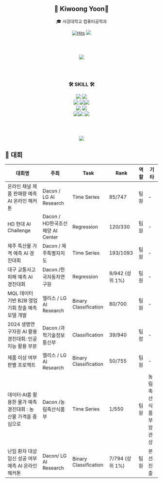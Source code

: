 <div align="center">
  
  ## 👋 Kiwoong Yoon👋
  
  🎓 서강대학교 컴퓨터공학과
  
  [![Hits](https://hits.seeyoufarm.com/api/count/incr/badge.svg?url=https%3A%2F%2Fgithub.com%2Fjeongum&count_bg=%2379C83D&title_bg=%23555555&icon=&icon_color=%23E7E7E7&title=hits&edge_flat=false)](https://github.com/kiwoongyoon) <a href="https://kiwoong19.tistory.com"><img src="https://img.shields.io/badge/-TechBlog-20C997?style=flat-square&logo=Velog&logoColor=white&"/></a>
  
  <br><br>
  
  <img src="http://mazassumnida.wtf/api/v2/generate_badge?boj=vodhkdqufgml"/>
  
  <br><br>
  
  ### 🛠 SKILL 🛠
  <img src="https://img.shields.io/badge/-Python-007396?style=flat-square&logo=python&logoColor=white"> <img src="https://img.shields.io/badge/-PyTorch-6DB33F?style=flat-square&logo=PyTorch&logoColor=white"/><br>
  <img src="https://img.shields.io/badge/-Flask-000000?style=flat-square&logo=Flask"/> <img src="https://img.shields.io/badge/TensorFlow-FF6F00?style=flat-square&logo=TensorFlow&logoColor=white"/><img src="https://img.shields.io/badge/-FastAPI-000000?style=flat-square&logo=FastAPI"/><br>
  <img src="https://img.shields.io/badge/PHP-777BB4?style=flat-square&logo=PHP&logoColor=white"/> <img src="https://img.shields.io/badge/-React-61DAFB?style=flat-square&logo=React&logoColor=white"/><br>
  <img src="https://img.shields.io/badge/MySQL-4479A1?style=flat-square&logo=MySQL&logoColor=white"/><img src="https://img.shields.io/badge/Ubuntu-E95420?style=flat-square&logo=Ubuntu&logoColor=white"/> <img src="https://img.shields.io/badge/Docker-2496ED?style=flat-square&logo=Docker&logoColor=white"/> 
  
  <br><br>
  
  <img src="https://github-readme-stats.vercel.app/api/top-langs/?username=kiwoongyoon&layout=compact&hide=javascript,css,scss&theme=dracula&langs_count=8"/>
  
</div>

🏅 대회 
----------------------------------------------------------------------------------------------------------------------------------------------------------------------------------------
| 대회명                                         | 주최                             | Task                        | Rank      | 역할     | 기타           |
|----------------------------------------------|-----------------------------------------|------------------------------|--------------|--------|----------------|
| 온라인 채널 제품 판매량 예측 AI 온라인 해커톤    | Dacon / LG AI Research                 |  Time Series               | 85/747           | 팀원   | -              |
| HD 현대 AI Challenge                      | Dacon /  HD한국조선해양 AI Center              | Regression                | 120/330         | 팀원   | -              |
| 제주 특산물 가격 예측 AI 경진대회              | Dacon / 제주특별자치도                      | Time Series                    | 193/1093   | 팀원   | -              |
| 대구 교통사고 피해 예측 AI 경진대회   | Dacon  /한국자동차연구원        | Regression       | 9/942 (상위 1%)   | 팀원  | -    |
| MQL 데이터 기반 B2B 영업기회 창출 예측 모델 개발  | 엘리스  / LG AI Research             | Binary Classification       |80/700  | 팀원  | -    |
| 2024 생명연구자원 AI 활용 경진대회: 인공지능 활용 부분    | Dacon  /과학기술정보통신부   |  Classification | 39/940      | 팀장   | -              |
| 제품 이상 여부 판별 프로젝트             |  엘리스  / LG AI Research   | Binary Classification | 50/755 | 팀원 | - |
| 데이터·AI를 활용한 물가 예측 경진대회 : 농산물 가격을 중심으로| Dacon /농림축산식품부| Time Series    | 1/550    | 팀원   | 농림축산식품부장관상           |
|난임 환자 대상 임신 성공 여부 예측 AI 온라인 해커톤 | Dacon/ LG AI Research | Binary Classification | 7/794 (상위 1%) | 팀원 | 본선 진출 |
